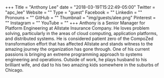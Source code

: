 +++
Title = "Anthony Lee"
date = "2018-03-19T15:22:49-05:00"
Twitter = "apc_lee"
Website = ""
Type = "guest"
Facebook = ""
Linkedin = ""
Pronouns = ""
GitHub = ""
Thumbnail = "img/guests/alee.png"
Pinterest = ""
Instagram = ""
YouTube = ""
+++
Anthony is a Senior Manager for Platform Engineering at Allstate Insurance Company. He loves problem solving, particularly in the areas of cloud computing, application platforms, and distributed systems. He is considered patient zero of the CompoZed transformation effort that has affected Allstate and stands witness to the amazing journey the organization has gone through. One of his current passions is bringing an extreme programming approach to systems engineering and operations. Outside of work, he plays husband to his brilliant wife, and dad to his two amazing kids somewhere in the suburbs of Chicago.
